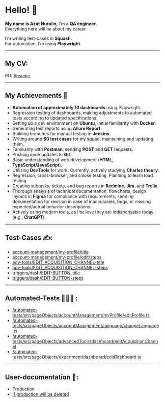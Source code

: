 # Hello! 👋
**My name is Azat Nurulin**, I'm a **QA engineer**.  
Everything here will be about my career.

I’m writing test-cases in **Squash**.  
For automation, I’m using **Playwright**.

---

## **My CV:**
RU: [Resume](https://drive.google.com/file/d/1SUlXjt-1NHp3AJHCodNXDICFAK9MnJFa/view?usp=sharing)

---

## **My Achievements** 📜
- **Automation of approximately 10 dashboards** using Playwright.
- Regression testing of dashboards, making adjustments to automated tests according to updated specifications.
- Setting up a dev environment on **Ubuntu**, initial familiarity with **Docker**.
- Generating test reports using **Allure Report**.
- Building branches for manual testing in **Jenkins**.
- Writing around **50 test cases** for my squad, maintaining and updating them.
- Familiarity with **Postman**, sending **POST** and **GET** requests.
- Pushing code updates to **Git**.
- Basic understanding of web development (**HTML**, **TypeScript/JavaScript**).
- Utilizing **DevTools** for work. Currently, actively studying **Charles theory**.
- Regression, cross-browser, and smoke testing. Planning to learn load testing.
- Creating subtasks, tickets, and bug reports in **Redmine**, **Jira**, and **Trello**.
- Thorough analysis of technical documentation, flowcharts, design layouts in **Figma** for compliance with requirements; sending documentation for revision in case of inaccuracies, bugs, or missing expected/actual behavior descriptions.
- Actively using modern tools, as I believe they are indispensable today (e.g., **ChatGPT**).

---

## **Test-Cases ✍️:**
- [account-management/my-profile/title](https://drive.google.com/file/d/1rln82cGKsRudIKdtsEgenqW9kD-f_IBE/view?usp=drive_link)
- [account-management/my-profile/edit/steps](https://drive.google.com/file/d/1O9LYYTXTI93ViVUL0njNe3UhkTC7_Qsw/view?usp=drive_link)
- [adv-tools/EDIT_ACQUISITION_CHANNEL-title](https://drive.google.com/file/d/1-F00Hpz9g4Uvie7_Q2Ld7Qa4VgttpFrC/view?usp=drive_link)
- [adv-tools/EDIT_ACQUISITION_CHANNEL-steps](https://drive.google.com/file/d/12dTdGvdYiDcz55QcqCSXr62VsANhHgyv/view?usp=drive_link)
- [triggers/dash/EDIT-BUTTON-title](https://drive.google.com/file/d/1cZlKn1xKL1rLPOPQPkNduEeifHRUcJqH/view?usp=drive_link)
- [triggers/dash/EDIT-BUTTON-steps](https://drive.google.com/file/d/1bBzHrX5GX9axEf5JVkMnUngQp4rPo8NV/view?usp=drive_link)

---
## **Automated-Tests 👨🏻‍💻 :** 
- [/automated-tests/src/pageObjects/accountManagement/myProfile/editProfile.ts](https://github.com/Sagowara/Sagowara/blob/main/automated-tests/src/pageObjects/accountManagement/myProfile/editProfile.ts)
- [/automated-tests/src/pageObjects/accountManagement/language/changeLanguage.ts](https://github.com/Sagowara/Sagowara/blob/main/automated-tests/src/pageObjects/accountManagement/language/changeLanguage.ts)
- [/automated-tests/src/pageObjects/advancedTools/dashboard/editAcquisitionChannel](https://github.com/Sagowara/Sagowara/blob/main/automated-tests/src/pageObjects/advancedTools/dashboard/editAcquisitionChannel.ts)
- [/automated-tests/src/pageObjects/experiment/dashboard/editDashboard.ts](https://github.com/Sagowara/Sagowara/blob/main/automated-tests/src/pageObjects/experiment/dashboard/editDashboard.ts)

--- 
## **User-documentation 📄:**
- [Production](https://help.flexbe.ru/basket)
- [If production will be deleted](https://drive.google.com/drive/folders/1Cvxpuh7URPpnEBIfgCaxoUWySbuu8FNP?usp=drive_link)
